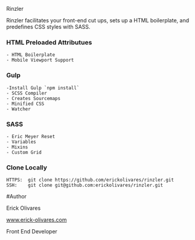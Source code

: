 Rinzler

Rinzler facilitates your front-end cut ups, sets up a HTML boilerplate, and predefines CSS styles with SASS.

### HTML Preloaded Attributues

    - HTML Boilerplate
    - Mobile Viewport Support

### Gulp 

    -Install Gulp `npm install`
    - SCSS Compiler
    - Creates Sourcemaps
    - Minified CSS
    - Watcher

### SASS 

    - Eric Meyer Reset
    - Variables
    - Mixins
    - Custom Grid

### Clone Locally

    HTTPS:  git clone https://github.com/erickolivares/rinzler.git
    SSH:    git clone git@github.com:erickolivares/rinzler.git

#Author

Erick Olivares

www.erick-olivares.com

Front End Developer 

